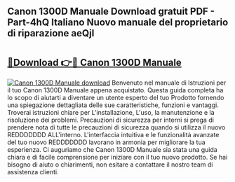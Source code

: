## Canon 1300D Manuale Download gratuit PDF - Part-4hQ Italiano Nuovo manuale del proprietario di riparazione aeQjI

# <h2><a href="http://dfggju.blite.top/?on=Canon+1300D+Manuale">🔗Download 👉🔴 Canon 1300D Manuale</a></h2>

[![Canon 1300D Manuale download](https://i.imgur.com/lujVjoI.png)](http://dfggju.blite.top/?on=Canon+1300D+Manuale)
Benvenuto nel manuale di Istruzioni per il tuo Canon 1300D Manuale appena acquistato. Questa guida completa ha lo scopo di aiutarti a diventare un utente esperto del tuo Prodotto fornendo una spiegazione dettagliata delle sue caratteristiche, funzioni e vantaggi. Troverai istruzioni chiare per L'installazione, L'uso, la manutenzione e la risoluzione dei problemi. Precauzioni di sicurezza per interni si prega di prendere nota di tutte le precauzioni di sicurezza quando si utilizza il nuovo REDDDDDDD ALL'interno. L'interfaccia intuitiva e le funzionalità avanzate del tuo nuovo REDDDDDDD lavorano in armonia per migliorare la tua esperienza. Ci auguriamo che Canon 1300D Manuale sia stata una guida chiara e di facile comprensione per iniziare con il tuo nuovo prodotto. Se hai bisogno di aiuto o chiarimenti, non esitare a contattare il nostro team di assistenza clienti.
